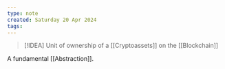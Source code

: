 ```yaml
---
type: note
created: Saturday 20 Apr 2024
tags: 
---
```

> [!IDEA]
> Unit of ownership of a [[Cryptoassets]] on the [[Blockchain]]

A fundamental [[Abstraction]].